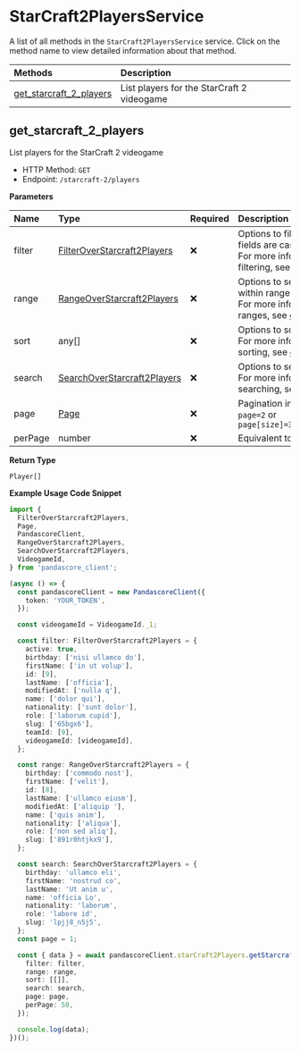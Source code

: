 # StarCraft2PlayersService

A list of all methods in the `StarCraft2PlayersService` service. Click on the method name to view detailed information about that method.

| Methods                                             | Description                                |
| :-------------------------------------------------- | :----------------------------------------- |
| [get_starcraft_2_players](#get_starcraft_2_players) | List players for the StarCraft 2 videogame |

## get_starcraft_2_players

List players for the StarCraft 2 videogame

- HTTP Method: `GET`
- Endpoint: `/starcraft-2/players`

**Parameters**

| Name    | Type                                                                    | Required | Description                                                                                                                                         |
| :------ | :---------------------------------------------------------------------- | :------- | :-------------------------------------------------------------------------------------------------------------------------------------------------- |
| filter  | [FilterOverStarcraft2Players](../models/FilterOverStarcraft2Players.md) | ❌       | Options to filter results. String fields are case sensitive <br/>For more information on filtering, see [docs](/docs/filtering-and-sorting#filter). |
| range   | [RangeOverStarcraft2Players](../models/RangeOverStarcraft2Players.md)   | ❌       | Options to select results within ranges <br/>For more information on ranges, see [docs](/docs/filtering-and-sorting#range).                         |
| sort    | any[]                                                                   | ❌       | Options to sort results <br/>For more information on sorting, see [docs](/docs/filtering-and-sorting#sort).                                         |
| search  | [SearchOverStarcraft2Players](../models/SearchOverStarcraft2Players.md) | ❌       | Options to search results <br/>For more information on searching, see [docs](/docs/filtering-and-sorting#search).                                   |
| page    | [Page](../models/Page.md)                                               | ❌       | Pagination in the form of `page=2` or `page[size]=30&page[number]=2`                                                                                |
| perPage | number                                                                  | ❌       | Equivalent to `page[size]`                                                                                                                          |

**Return Type**

`Player[]`

**Example Usage Code Snippet**

```typescript
import {
  FilterOverStarcraft2Players,
  Page,
  PandascoreClient,
  RangeOverStarcraft2Players,
  SearchOverStarcraft2Players,
  VideogameId,
} from 'pandascore_client';

(async () => {
  const pandascoreClient = new PandascoreClient({
    token: 'YOUR_TOKEN',
  });

  const videogameId = VideogameId._1;

  const filter: FilterOverStarcraft2Players = {
    active: true,
    birthday: ['nisi ullamco do'],
    firstName: ['in ut volup'],
    id: [9],
    lastName: ['officia'],
    modifiedAt: ['nulla q'],
    name: ['dolor qui'],
    nationality: ['sunt dolor'],
    role: ['laborum cupid'],
    slug: ['65bgx6'],
    teamId: [9],
    videogameId: [videogameId],
  };

  const range: RangeOverStarcraft2Players = {
    birthday: ['commodo nost'],
    firstName: ['velit'],
    id: [8],
    lastName: ['ullamco eiusm'],
    modifiedAt: ['aliquip '],
    name: ['quis anim'],
    nationality: ['aliqua'],
    role: ['non sed aliq'],
    slug: ['891r0htjkx9'],
  };

  const search: SearchOverStarcraft2Players = {
    birthday: 'ullamco eli',
    firstName: 'nostrud co',
    lastName: 'Ut anim u',
    name: 'officia Lo',
    nationality: 'laborum',
    role: 'labore id',
    slug: 'lpjj8_n5j5',
  };
  const page = 1;

  const { data } = await pandascoreClient.starCraft2Players.getStarcraft2Players({
    filter: filter,
    range: range,
    sort: [[]],
    search: search,
    page: page,
    perPage: 50,
  });

  console.log(data);
})();
```

<!-- This file was generated by liblab | https://liblab.com/ -->
